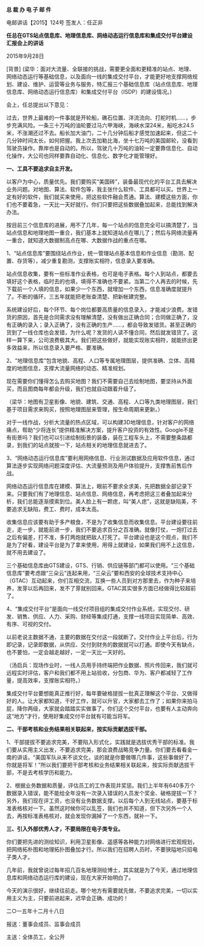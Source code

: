 **总 裁 办 电 子 邮 件**

 

电邮讲话【2015】124号         签发人：任正非

**任总在GTS站点信息库、地理信息库、网络动态运行信息库和集成交付平台建设汇报会上的讲话**

2015年9月28日

[背景] (梁华：面对大流量、全联接的挑战，需要更全面和更精准的站点、地理、网络动态运行等基础信息，以及面向一线的集成交付平台，才能更好地支撑网络规划、建设、维护、运营等业务与服务，特汇报三个基础信息库（站点信息库、地理信息库、网络动态运行信息库）和集成交付平台（ISDP）的建设情况。)

会上，任总提出以下意见：

过去，世界上最难的一件事就是开轮船，礁石位置、洋流流向、打舵时机……，步步充满风险。一条三十万吨的油轮要过马六甲海峡，海峡水深24米，船吃水24.5米，不涨潮还过不去。船长加大油门，二十几分钟后船才感觉加速起来，但这二十几分钟时间太长，如何把握。我上次去加勒比海，坐十七万吨的美国邮轮，没看到驾驶员操作。靠岸也是自动的。所以，驾驶几十万吨的油轮一定要靠信息化、自动化操作，大公司也同样要靠自动化、信息化、数字化才能管理好。

**一、工具不要追求自主开发。**

以客户为中心，质量优先。我们要购买“美国砖”，装备最现代化的平台工具去解决业务问题。对地图、算法、软件包等，我主张什么软件、工具都可以买。世界上一定有好的软件，我们就买来使用，把这些软件融会贯通。算法、建模这些方面，你们也不要着急，一天比一天好就行。你们只要把这些数据叠加起来，总能找到解决办法。

按目前三个信息库的进展，用不了几年，每一个站点的信息完全可以搞清楚了，当站点信息和地理地图一重合，我们基本上就知道站点在哪儿了；然后与网络流量再一重合，就知道大数据制高点在哪、大数据作战的重点在哪。

1、“站点信息库”要围绕站点作业，统一管理站点基本信息和作业信息（勘测、配置、存货等），减少重复勘测，支撑账实相符，信息录入要准确。

站点信息收集，要有一些标准作业表格，也可是电子表格。每个人到站点，都要去填好这个表格，临时去的也填，填得不准确也不要紧。当第二个人再去的时候，先下载前一个人填的信息，如果少一个东西，就增加一个东西，信息准确度就提升了。不断的循环，三五年就能把老账查清楚、把新帐建完整。

系统建设好后，每个环节、每个岗位都要高质量的信息录入，才能减少浪费。发错货的原因，首先是合同需求没有理解清楚，没有做出正确合同；合同做正确了，没有正确的录入；录入正确了，没有正确的生产……，都会导致发错货。甚至正确的货到了一线仓库也会发错，为什么呢？发货的人读不懂合同，然后就发错货了。这样一算下来，公司浪费极其大。我们把这些做好，就能实现账实相符，就能挤出更多效益来，所以信息录入要严格、要准确。

2、“地理信息库”包含地貌、高程、人口等专属地理图层，提供准确、立体、高精度的地图信息，支撑大流量网络的动态、精准规划。

现在需要你们懂得怎么去购买地图？我们不需要自己去绘制地图，要坚持从外面买，而且图商每年都会升级，我们也就自动跟着升级了。

（梁华：地图有卫星影像、地貌、建筑、交通、高程、人口等九类地理图层，我们基于项目需求来购买，按照地理图层来管理，按生命周期来更新。）

对于一线作战，分析大流量的热点区域，可以构建3D地理信息，针对客户的网络痛点，帮助“少将连长”提供精准解决方案，提升客户投资的有效性。Google不是有街景吗？我们也可以引进绘制街景的装备，装在工程车头上，不需要整条路都录，到我们的站点就按一下，站点相关的地理信息就进去了。

3、“网络动态运行信息库”要利用网络信息、行业测试数据及应用软件信息，通过算法逐步实现网络问题深度评估、大流量预测及用户体验提升，支撑售前售后作战。

网络动态运行信息库在建模、算法上，眼前不要求全求美，先把数据全部记录下来。只要我们有了地理信息、站点信息、网络信息，再考虑把这三者叠加起来分析，我们总能逐渐摸索到位。美人脸上有一颗痣，叫“美人痣”，这就是缺陷美，不要追求无缺陷，费工、费时，成本太高。

收集信息应该要有助于多产粮食，不是为了收集信息而收集信息。平台建设要往前走，走一步，就能前进一步，我们不要追求百分之百准确。就像打仗，一炮打过去之后有偏差，打不准，多打两炮就把敌人打死了。平台建设也是这个观点，我们不是为了好看，建设平台是为了拿来使用，用得上就建设，如果我们用不上这信息，就不用去建设了。

三个基础信息库由GTS建设，GTS、行销、供应链等部门都可以使用。“三个基础信息库”要考虑跟“三朵云”连起来用，“三朵云”要和西安的全球技术支持中心（GTAC）互动起来，你们互相交流，互换一些人员到对方那里去，作为种子来培养，发芽以后再回来，发不了芽就别回来。GTAC其实很多方面已经做得比较超前了。

4、“集成交付平台”是面向一线交付项目组的集成交付作业系统，实现交付、研发、销售、供应、人力、采购、财经等集成打通，支撑一线项目实现简单、高效、有序、可视的交付。

以前老说主数据不通，主要的数据在交付这一段就断了。交付作业上平台后，行为即记录，记录即数据，从供应、交付到财务的数据就可以打通。即使今天有缺点，也不要怕，一定会越走越好，一定一天比一天好的。

（汤启兵：现场作业时，一线人员用手持终端把作业数据、照片传回来，我们就可远程实时评估，客户和我们都不用上站验收，分包商、华为、客户都减轻了工作量，提高效率，支撑账实相符。）

集成交付平台要想能真正推行好，每年要破格提拔一批真正理解这个平台、又做得好的人。让大家都知道，干好工作，就可以升官，大家都去工作了；如果你来拍马屁，降你两级，大家就会踏踏实实做事了。你们这个交付平台，也要有人主动奔向这“地方”才行，使用好集成交付平台就有可能当将军。

**二、干部考核和业务结果相关联起来，按实际贡献选拔干部。**

1、干部提拔不要追求完美，不要陷入形式化，实践就是选拔优秀干部的标准。我们要从实用主义出发，不要追求完美，那会浪费战略竞争力量。你们要去看看金一南的讲话，“美国军队从来不谈文化，谈的就是你要做哪几件事，这些事做好了，你就是将军！”所以我们要把干部考核和业务结果相关联起来，按实际贡献选拔干部，不是去考核学历和能力。

2、根据业务数据和质量，评估员工的工作表现并奖惩。我们上半年有640多万个数据录入错误，能不能给全年没有一次录入错误的人员发个奖金、破格提拔一下？另外，我们现在评工资，也没有业务数据支撑。以后每个人到无线站点，要基于标准表格核对一下。虽然这时候你可以乱签，我们也并不知道，但下次另外一个人去，再按标准表格核对，就会发现你漏掉了一个东西，就补一下。

**三、引入外部优秀人才，不要局限在电子类专业。**

你们要把先进的测绘知识，利用卫星影像、遥感等各种能力对网络进行宏观规划，把网络拓朴图和地理拓扑图叠加才行。所以我们在招聘人员时，不要狭隘地只招电子类人才。

几年前，我就曾说过每年招几百名地理测绘博士，其实就是为了今天，通过地理信息库和网络动态运行库的建设，现在大家开始明白了。

今天的演示很好，继续往前走。哪个地方有需要就先做，不要追求完美，一切以实用主义为主，只要前进起来，迟早会正确、成功的！

 





二○一五年十二月十八日



报送：董事会成员、监事会成员

主送：全体员工，全公开